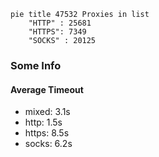 
```mermaid
pie title 47532 Proxies in list
    "HTTP" : 25681
    "HTTPS": 7349
    "SOCKS" : 20125
```

### Some Info
#### Average Timeout

- mixed: 3.1s
- http: 1.5s
- https: 8.5s
- socks: 6.2s